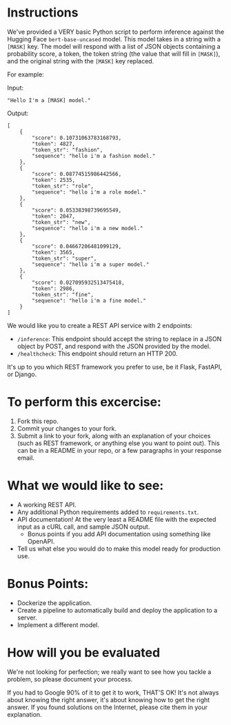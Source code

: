 # Instructions

We've provided a VERY basic Python script to perform inference against the Hugging Face `bert-base-uncased` model. This model takes in a string with a `[MASK]` key. The model will respond with 
a list of JSON objects containing a probability score, a token, the token string (the value that will fill in `[MASK]`), and the original string with the `[MASK]` key replaced.

For example:

Input:
```
"Hello I'm a [MASK] model."
```

Output:
```
[
    {
        "score": 0.10731063783168793,
        "token": 4827,
        "token_str": "fashion",
        "sequence": "hello i'm a fashion model."
    },
    {
        "score": 0.08774515986442566,
        "token": 2535,
        "token_str": "role",
        "sequence": "hello i'm a role model."
    },
    {
        "score": 0.05338398739695549,
        "token": 2047,
        "token_str": "new",
        "sequence": "hello i'm a new model."
    },
    {
        "score": 0.04667206481099129,
        "token": 3565,
        "token_str": "super",
        "sequence": "hello i'm a super model."
    },
    {
        "score": 0.027095932513475418,
        "token": 2986,
        "token_str": "fine",
        "sequence": "hello i'm a fine model."
    }
]
```

We would like you to create a REST API service with 2 endpoints:
* `/inference`: This endpoint should accept the string to replace in a JSON object by POST, and respond with the JSON provided by the model.
* `/healthcheck`: This endpoint should return an HTTP 200.

It's up to you which REST framework you prefer to use, be it Flask, FastAPI, or Django.

# To perform this excercise:
1. Fork this repo.
2. Commit your changes to your fork.
3. Submit a link to your fork, along with an explanation of your choices (such as REST framework, or anything else you want to point out). This can be in a README in your repo, or a few paragraphs in your response email.

# What we would like to see:
* A working REST API.
* Any additional Python requirements added to `requirements.txt`.
* API documentation! At the very least a README file with the expected input as a cURL call, and sample JSON output.
    * Bonus points if you add API documentation using something like OpenAPI.
* Tell us what else you would do to make this model ready for production use.

# Bonus Points:
* Dockerize the application.
* Create a pipeline to automatically build and deploy the application to a server.
* Implement a different model.

# How will you be evaluated

We're not looking for perfection; we really want to see how you tackle a problem, so please document your process.

If you had to Google 90% of it to get it to work, THAT'S OK! It's not always about knowing the right answer,
it's about knowing how to get the right answer. If you found solutions on the Internet, please cite them in your explanation.
